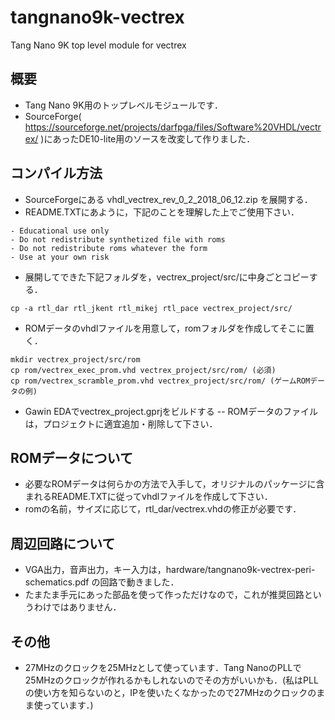 # tangnano9k-vectrex
Tang Nano 9K top level module for vectrex

## 概要
- Tang Nano 9K用のトップレベルモジュールです．
- SourceForge( https://sourceforge.net/projects/darfpga/files/Software%20VHDL/vectrex/ )にあったDE10-lite用のソースを改変して作りました．

## コンパイル方法
- SourceForgeにある vhdl_vectrex_rev_0_2_2018_06_12.zip を展開する．
- README.TXTにあように，下記のことを理解した上でご使用下さい．
```
- Educational use only
- Do not redistribute synthetized file with roms
- Do not redistribute roms whatever the form
- Use at your own risk
```

- 展開してできた下記フォルダを，vectrex_project/src/に中身ごとコピーする．
```
cp -a rtl_dar rtl_jkent rtl_mikej rtl_pace vectrex_project/src/
```
- ROMデータのvhdlファイルを用意して，romフォルダを作成してそこに置く．
```
mkdir vectrex_project/src/rom
cp rom/vectrex_exec_prom.vhd vectrex_project/src/rom/ (必須)
cp rom/vectrex_scramble_prom.vhd vectrex_project/src/rom/ (ゲームROMデータの例)
```
- Gawin EDAでvectrex_project.gprjをビルドする
-- ROMデータのファイルは，プロジェクトに適宜追加・削除して下さい．

## ROMデータについて
- 必要なROMデータは何らかの方法で入手して，オリジナルのパッケージに含まれるREADME.TXTに従ってvhdlファイルを作成して下さい．
- romの名前，サイズに応じて，rtl_dar/vectrex.vhdの修正が必要です．

## 周辺回路について
- VGA出力，音声出力，キー入力は，hardware/tangnano9k-vectrex-peri-schematics.pdf の回路で動きました．
- たまたま手元にあった部品を使って作っただけなので，これが推奨回路というわけではありません．

## その他
- 27MHzのクロックを25MHzとして使っています．Tang NanoのPLLで25MHzのクロックが作れるかもしれないのでその方がいいかも．(私はPLLの使い方を知らないのと，IPを使いたくなかったので27MHzのクロックのまま使っています．)

